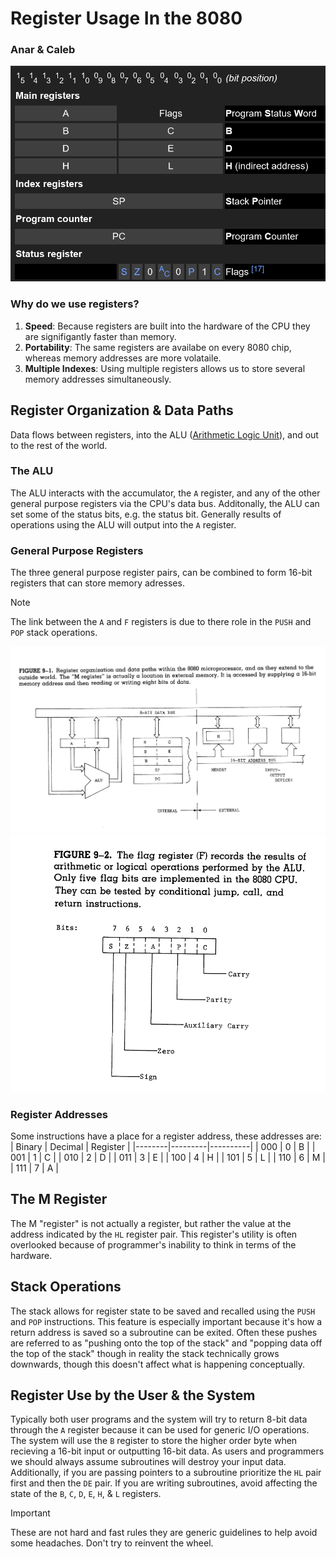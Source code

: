 # Register Usage In the 8080
### Anar & Caleb

![](../assets/registers.png)

### Why do we use registers?
1. **Speed**: Because registers are built into the hardware of the CPU they are signifigantly faster than memory.
2. **Portability**: The same registers are availabe on every 8080 chip, whereas memory addresses are more volataile.
3. **Multiple Indexes**: Using multiple registers allows us to store several memory addresses simultaneously.

## Register Organization & Data Paths
Data flows between registers, into the ALU ([Arithmetic Logic Unit](https://en.wikipedia.org/wiki/Arithmetic_logic_unit)), and out to the rest of the world. 

### The ALU
The ALU interacts with the accumulator, the `A` register, and any of the other general purpose registers via the CPU's data bus. Additonally, the ALU can set some of the status bits, e.g. the status bit. Generally results of operations using the ALU will output into the `A` register.

### General Purpose Registers
The three general purpose register pairs, can be combined to form 16-bit registers that can store memory adresses. 

> [!NOTE]
> The link between the `A` and `F` registers is due to there role in the `PUSH` and `POP` stack operations.

![](../assets/diagram.png)
![](../assets/flags.png)

### Register Addresses
Some instructions have a place for a register address, these addresses are:
| Binary | Decimal | Register |
|--------|---------|----------|
|  000   |    0    |    B     |
|  001   |    1    |    C     |
|  010   |    2    |    D     |
|  011   |    3    |    E     |
|  100   |    4    |    H     | 
|  101   |    5    |    L     |
|  110   |    6    |    M     |
|  111   |    7    |    A     |

## The M Register

The M "register" is not actually a register, but rather the value at the address indicated by the `HL` register pair. This register's utility is often overlooked because of programmer's inability to think in terms of the hardware.

## Stack Operations
The stack allows for register state to be saved and recalled using the `PUSH` and `POP` instructions. This feature is especially important because it's how a return address is saved so a subroutine can be exited. Often these pushes are referred to as "pushing onto the top of the stack" and "popping data off the top of the stack" though in reality the stack technically grows downwards, though this doesn't affect what is happening conceptually.

## Register Use by the User & the System
Typically both user programs and the system will try to return 8-bit data through the `A` register because it can be used for generic I/O operations. The system will use the `B` register to store the higher order byte when recieving a 16-bit input or outputting 16-bit data. As users and programmers we should always assume subroutines will destroy your input data. Additionally, if you are passing pointers to a subroutine prioritize the `HL` pair first and then the `DE` pair. If you are writing subroutines, avoid affecting the state of the `B`, `C`, `D`, `E`, `H`, & `L` registers.

> [!IMPORTANT]
> These are not hard and fast rules they are generic guidelines to help avoid some headaches. Don't try to reinvent the wheel.
